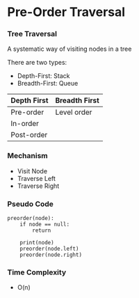# Pre-Order Traversal

### Tree Traversal

A systematic way of visiting nodes in a tree

There are two types:
- Depth-First: Stack
- Breadth-First: Queue

| Depth First | Breadth First |
|-------------|---------------|
| Pre-order   | Level order   |
| In-order    |               |
| Post-order  |               |

### Mechanism

- Visit Node
- Traverse Left
- Traverse Right

### Pseudo Code

```pseudo
preorder(node):
    if node == null:
        return
    
    print(node)
    preorder(node.left)
    preorder(node.right)
```

### Time Complexity
- O(n)